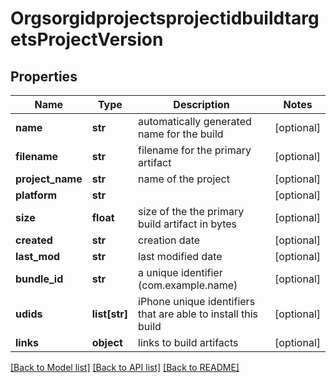 # OrgsorgidprojectsprojectidbuildtargetsProjectVersion

## Properties
Name | Type | Description | Notes
------------ | ------------- | ------------- | -------------
**name** | **str** | automatically generated name for the build | [optional] 
**filename** | **str** | filename for the primary artifact | [optional] 
**project_name** | **str** | name of the project | [optional] 
**platform** | **str** |  | [optional] 
**size** | **float** | size of the the primary build artifact in bytes | [optional] 
**created** | **str** | creation date | [optional] 
**last_mod** | **str** | last modified date | [optional] 
**bundle_id** | **str** | a unique identifier (com.example.name) | [optional] 
**udids** | **list[str]** | iPhone unique identifiers that are able to install this build | [optional] 
**links** | **object** | links to build artifacts | [optional] 

[[Back to Model list]](../README.md#documentation-for-models) [[Back to API list]](../README.md#documentation-for-api-endpoints) [[Back to README]](../README.md)


